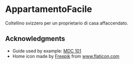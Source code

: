 # AppartamentoFacile
Coltellino svizzero per un proprietario di casa affaccendato.

## Acknowledgments
* Guide used by example: <a href="https://codelabs.developers.google.com/codelabs/mdc-101-java/" title="MDC">MDC 101</a>
* Home icon made by <a href="https://www.flaticon.com/authors/freepik" title="Freepik">Freepik</a> from <a href="https://www.flaticon.com/" title="Flaticon">www.flaticon.com</a>